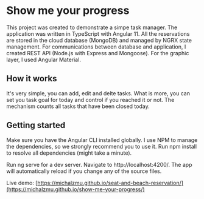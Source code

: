 # Show me your progress

This project was created to demonstrate a simpe task manager. The application was written in TypeScript with Angular 11. All the reservations are stored in the cloud database (MongoDB) and managed by NGRX state management. For communications between database and application, I created REST API (Node.js with Express and Mongoose). For the graphic layer, I used Angular Material.

## How it works

It's very simple, you can add, edit and delte tasks. What is more, you can set you task goal for today and control if you reached it or not. The mechanism counts all tasks that have been closed today.

## Getting started

Make sure you have the Angular CLI installed globally. I use NPM to manage the dependencies, so we strongly recommend you to use it. Run npm install to resolve all dependencies (might take a minute).

Run ng serve for a dev server. Navigate to http://localhost:4200/. The app will automatically reload if you change any of the source files.

Live demo: [https://michalzmu.github.io/seat-and-beach-reservation/](https://michalzmu.github.io/show-me-your-progress/)

